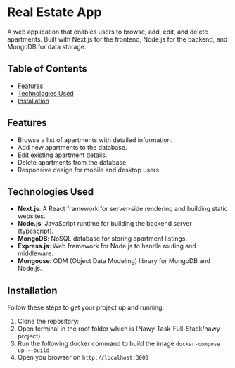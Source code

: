 # Real Estate App

A web application that enables users to browse, add, edit, and delete apartments. Built with Next.js for the frontend, Node.js for the backend, and MongoDB for data storage.

## Table of Contents
- [Features](#features)
- [Technologies Used](#technologies-used)
- [Installation](#installation)


## Features

- Browse a list of apartments with detailed information.
- Add new apartments to the database.
- Edit existing apartment details.
- Delete apartments from the database.
- Responsive design for mobile and desktop users.

## Technologies Used

- **Next.js**: A React framework for server-side rendering and building static websites.
- **Node.js**: JavaScript runtime for building the backend server (typescript).
- **MongoDB**: NoSQL database for storing apartment listings.
- **Express.js**: Web framework for Node.js to handle routing and middleware.
- **Mongoose**: ODM (Object Data Modeling) library for MongoDB and Node.js.

## Installation

Follow these steps to get your project up and running:

1. Clone the repository:
2. Open terminal in the root folder which is (Nawy-Task-Full-Stack/nawy project)
3. Run the following docker command to build the image `docker-compose up --build`
4. Open you browser on `http://localhost:3000`
   